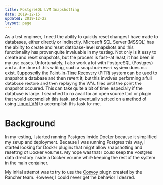 ```yaml
---
title: PostgreSQL LVM Snapshotting
date: 2019-12-15
updated: 2019-12-22
layout: page
---
```


As a test engineer, I need the ability to quickly reset changes I have made to databases, either directly or indirectly.
Microsoft SQL Server (MSSQL) has the ability to create and reset database-level snapshots and this functionality has
proven quite invaluable in my testing. Not only is it easy to create and reset snapshots, but the process is fast--at
least, it has been in my use cases. Unfortunately, I also work a lot with PostgreSQL (Postgres) and at the time of this writing,
such a snapshot-revert system does not exist. Supposedly the
[Point-in-Time Recovery](https://www.postgresql.org/docs/10/continuous-archiving.html) (PiTR) system can be used to
snapshot a database and then revert it, but this involves performing a full database restore and then replaying the
WAL files until the point the snapshot occurred. This can take quite a bit of time, especially if the database is large.
I searched to no avail for an open source tool or plugin that would accomplish this task, and eventually settled on a
method of using [Linux LVM](https://en.wikipedia.org/wiki/Logical_Volume_Manager_(Linux)) to accomplish this task for
me.

# Background

In my testing, I started running Postgres inside Docker because it simplified my setup and deployment. Because I was
running Postgres this way, I started looking for Docker plugins that might allow snapshotting and resetting of
Docker volumes. My hope was that I could keep the Postgres data directory inside a Docker volume while keeping the
rest of the system in the main container.

My initial attempt was to try to use the [Convoy](https://github.com/rancher/convoy) plugin created by the Rancher
team. However, I could never get the behavior I desired.